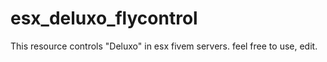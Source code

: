 # esx_deluxo_flycontrol
This resource controls "Deluxo" in esx fivem servers. feel free to use, edit.
